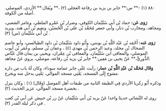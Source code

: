 ٨٨٠ (١) -** س:** جابر بن يزيد بن رفاعة العجلي (٢) ،** ويُقال:** الأزدي، الموصلي. أصله من الكوفة.

**رَوَى عَن:** حماد بْن أَبي سُلَيْمان الكوفي، وضرار بْن عَمْرو الملطي، وعامر الشعبي، ومجاهد، ومحارب بْن دثار، وأبي جعفر مُحَمَّد بْن علي بْن الْحُسَيْن، ونعيم بْن أَبي هند، ويزيد بْن أَبي سُلَيْمان (س) (٣) .

**رَوَى عَنه:** أَحْمَد بْن عَبْد اللَّهِ بْن يونس، وأَبُو داود سُلَيْمان بْن داود الطيالسي، وأبو عاصم الضحاك بْن مخلد، وعبد الرحمن بْن مهدي (٤) ، وعفان بْن مسلم، وعُمَر بْن أيوب الموصلي، والمعافى ابن سُلَيْمان، والمعافى بْن عِمْران، ويحيى بن يمان.قال عَبَّاس الدُّورِيُّ،** عَنْ يحيى بن مَعِين:** جابر بْن يزيد بْن رفاعة، موصلي، يروي عَنْ مجاهد.

**وَقَال مُحَمَّد بْن عَبْدِ اللَّهِ بْن عمار:** رأيت عَلَى جابر عمامة سوداء، وكان لَهُ باب من داره مفتوح إِلَى المسجد، يَعْنِي مسجد الموالي، يَعْنِي يدخل منه ويخرج.

وذكره أَبُو زكريا الأزدي فِي الطبقة الثانية من طبقات أهل الموصل (وَقَال) (١) : وكان ينزل بحضرة مسجد الموالي، عزيز الحديث (٢) .

روى له النَّسَائي حديثا واحدا عَنْ يزيد بْن أَبي سُلَيْمان عَنْ زر بْن حبيش عَن أبي بْن كعب في ذكر ليلة القدر (٣) .
